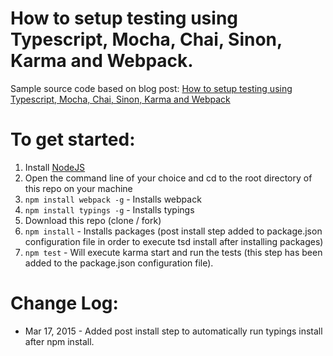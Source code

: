 # How to setup testing using Typescript, Mocha, Chai, Sinon, Karma and Webpack.

Sample source code based on blog post: [How to setup testing using Typescript, Mocha, Chai, Sinon, Karma and Webpack](http://templecoding.com/blog/2016/02/02/how-to-setup-testing-using-typescript-mocha-chai-sinon-karma-and-webpack/)

# To get started:  

1. Install [NodeJS](http://www.nodejs.org)
2. Open the command line of your choice and cd to the root directory of this repo on your machine
3. `npm install webpack -g` - Installs webpack
4. `npm install typings -g` - Installs typings
5. Download this repo (clone / fork)
6. `npm install` - Installs packages (post install step added to package.json configuration file in order to execute tsd install after installing packages)
7. `npm test` - Will execute karma start and run the tests (this step has been added to the package.json configuration file).

# Change Log:  

- Mar 17, 2015 - Added post install step to automatically run typings install after npm install.

